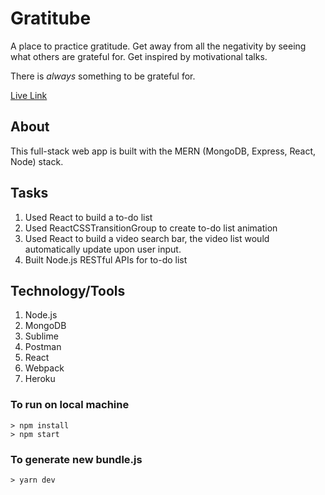 # Gratitube
A place to practice gratitude. Get away from all the negativity by seeing what others are grateful for. Get inspired by motivational talks. 

There is *always* something to be grateful for.

[Live Link](https://polar-atoll-13536.herokuapp.com/)

## About
This full-stack web app is built with the MERN (MongoDB, Express, React, Node) stack.

## Tasks
1) Used React to build a to-do list
2) Used ReactCSSTransitionGroup to create to-do list animation
3) Used React to build a video search bar, the video list would automatically update upon user input. 
4) Built Node.js RESTful APIs for to-do list

## Technology/Tools
1) Node.js
2) MongoDB
3) Sublime
4) Postman
5) React
6) Webpack
7) Heroku

### To run on local machine
```
> npm install
> npm start
```

### To generate new bundle.js
````
> yarn dev
````
